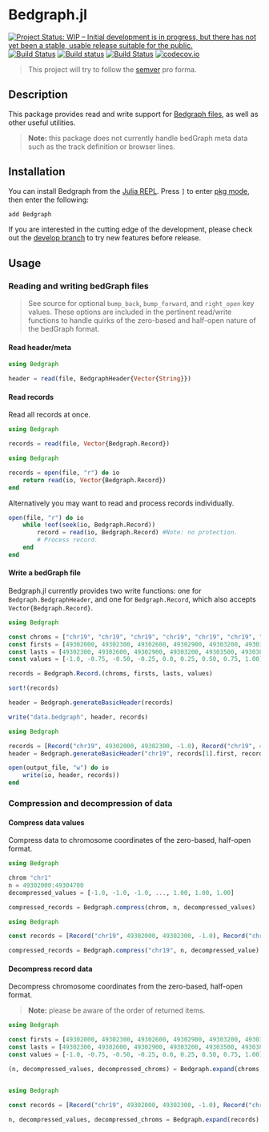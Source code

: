 # Bedgraph.jl

[![Project Status: WIP – Initial development is in progress, but there has not yet been a stable, usable release suitable for the public.](http://www.repostatus.org/badges/latest/wip.svg)](http://www.repostatus.org/#wip)
[![Build Status](https://travis-ci.com/CiaranOMara/Bedgraph.jl.svg?branch=master)](https://travis-ci.com/CiaranOMara/Bedgraph.jl)
[![Build status](https://ci.appveyor.com/api/projects/status/jny2ep4u3cmly8pj/branch/master?svg=true)](https://ci.appveyor.com/project/CiaranOMara/Bedgraph-jl/branch/master)
[![Build Status](https://api.cirrus-ci.com/github/CiaranOMara/Bedgraph.jl.svg?branch=master)](https://cirrus-ci.com/github/CiaranOMara/Bedgraph.jl)
[![codecov.io](http://codecov.io/github/CiaranOMara/Bedgraph.jl/coverage.svg?branch=master)](http://codecov.io/github/CiaranOMara/Bedgraph.jl?branch=master)

> This project will try to follow the [semver](http://semver.org) pro forma.

## Description
This package provides read and write support for [Bedgraph files](https://genome.ucsc.edu/goldenPath/help/bedgraph.html), as well as other useful utilities.

> **Note:**  this package does not currently handle bedGraph meta data such as the track definition or browser lines.

## Installation
You can install Bedgraph from the [Julia REPL](https://docs.julialang.org/en/v1/manual/getting-started/).
Press `]` to enter [pkg mode](https://docs.julialang.org/en/v1/stdlib/Pkg/), then enter the following:

```julia
add Bedgraph
```

If you are interested in the cutting edge of the development, please check out the [develop branch](https://github.com/CiaranOMara/Bedgraph.jl/tree/develop) to try new features before release.

## Usage

### Reading and writing bedGraph files
> See source for optional `bump_back`, `bump_forward`, and `right_open` key values. These options are included in the pertinent read/write functions to handle quirks of the zero-based and half-open nature of the bedGraph format.

#### Read header/meta
```julia
using Bedgraph

header = read(file, BedgraphHeader{Vector{String}})
```

#### Read records

Read all records at once.
```julia
using Bedgraph

records = read(file, Vector{Bedgraph.Record})
```

```julia
using Bedgraph

records = open(file, "r") do io
    return read(io, Vector{Bedgraph.Record})
end
```

Alternatively you may want to read and process records individually.
```julia
open(file, "r") do io
    while !eof(seek(io, Bedgraph.Record))
        record = read(io, Bedgraph.Record) #Note: no protection.
        # Process record.
    end
end
```

#### Write a bedGraph file
Bedgraph.jl currently provides two write functions: one for `Bedgraph.BedgraphHeader`, and one for `Bedgraph.Record`, which also accepts `Vector{Bedgraph.Record}`.

```julia
using Bedgraph

const chroms = ["chr19", "chr19", "chr19", "chr19", "chr19", "chr19", "chr19", "chr19", "chr19"]
const firsts = [49302000, 49302300, 49302600, 49302900, 49303200, 49303500, 49303800, 49304100, 49304400]
const lasts = [49302300, 49302600, 49302900, 49303200, 49303500, 49303800, 49304100, 49304400, 49304700]
const values = [-1.0, -0.75, -0.50, -0.25, 0.0, 0.25, 0.50, 0.75, 1.00]

records = Bedgraph.Record.(chroms, firsts, lasts, values)

sort!(records)

header = Bedgraph.generateBasicHeader(records)

write("data.bedgraph", header, records)
```


```julia
using Bedgraph

records = [Record("chr19", 49302000, 49302300, -1.0), Record("chr19", 49302300, 49302600, -1.75)]
header = Bedgraph.generateBasicHeader("chr19", records[1].first, records[end].last, bump_forward=false)

open(output_file, "w") do io
    write(io, header, records))
end

```
### Compression and decompression of data

#### Compress data values
Compress data to chromosome coordinates of the zero-based, half-open format.

```julia
using Bedgraph

chrom "chr1"
n = 49302000:49304700
decompressed_values = [-1.0, -1.0, -1.0, ..., 1.00, 1.00, 1.00]

compressed_records = Bedgraph.compress(chrom, n, decompressed_values)
```

```julia
using Bedgraph

const records = [Record("chr19", 49302000, 49302300, -1.0), Record("chr19", 49302300, 49302600, -1.75)]

compressed_records = Bedgraph.compress("chr19", n, decompressed_value)
```

#### Decompress record data
Decompress chromosome coordinates from the zero-based, half-open format.
> **Note:**  please be aware of the order of returned items.

```julia
using Bedgraph

const firsts = [49302000, 49302300, 49302600, 49302900, 49303200, 49303500, 49303800, 49304100, 49304400]
const lasts = [49302300, 49302600, 49302900, 49303200, 49303500, 49303800, 49304100, 49304400, 49304700]
const values = [-1.0, -0.75, -0.50, -0.25, 0.0, 0.25, 0.50, 0.75, 1.00]

(n, decompressed_values, decompressed_chroms) = Bedgraph.expand(chroms, firsts, lasts, values)
```

```julia

using Bedgraph

const records = [Record("chr19", 49302000, 49302300, -1.0), Record("chr19", 49302300, 49302600, -1.75)]

n, decompressed_values, decompressed_chroms = Bedgraph.expand(records)
```
